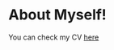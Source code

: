# About Myself!

You can check my CV [here](https://github.com/SoYoungCho/CV/blob/master/Soyoung_Cho_CV.pdf)
